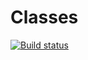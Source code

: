 # Classes

[![Build status](https://ci.appveyor.com/api/projects/status/lohcytlpta9lhybr?svg=true)](https://ci.appveyor.com/project/IrinaOre/classes-homework-1)
